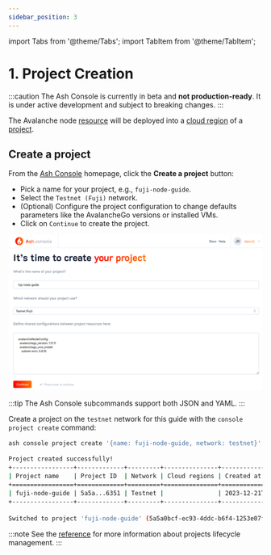 ```yaml
---
sidebar_position: 3
---
```


import Tabs from '@theme/Tabs';
import TabItem from '@theme/TabItem';

# 1. Project Creation

:::caution
The Ash Console is currently in beta and **not production-ready**. It is under active development and subject to breaking changes.
:::

The Avalanche node [resource](/docs/console/glossary#resource) will be deployed into a [cloud region](/docs/console/glossary#cloud-region) of a [project](/docs/console/glossary#project).

## Create a project

<Tabs>

<TabItem value="console" label="Using the Ash Console" default>

From the [Ash Console](https://console.ash.center) homepage, click the **Create a project** button:
- Pick a name for your project, e.g., `fuji-node-guide`.
- Select the `Testnet (Fuji)` network.
- (Optional) Configure the project configuration to change defaults parameters like the AvalancheGo versions or installed VMs.
- Click on `Continue` to create the project.

![Ash Console project create](/img/ash-console-fuji-project-create.png)

</TabItem>

<TabItem value="cli" label="Using the Ash CLI">

:::tip
The Ash Console subcommands support both JSON and YAML.
:::

Create a project on the `testnet` network for this guide with the `console project create` command:

```bash title="Command"
ash console project create '{name: fuji-node-guide, network: testnet}'
```

```bash title="Output"
Project created successfully!
+-----------------+-------------+---------+---------------+------------------+
| Project name    | Project ID  | Network | Cloud regions | Created at       |
+=================+=============+=========+===============+==================+
| fuji-node-guide | 5a5a...6351 | Testnet |               | 2023-12-21T11:07 |
+-----------------+-------------+---------+---------------+------------------+

Switched to project 'fuji-node-guide' (5a5a0bcf-ec93-4ddc-b6f4-1253e07f6351)!
```

</TabItem>
</Tabs>

:::note
See the [reference](/docs/console/reference/project-management) for more information about projects lifecycle management.
:::

